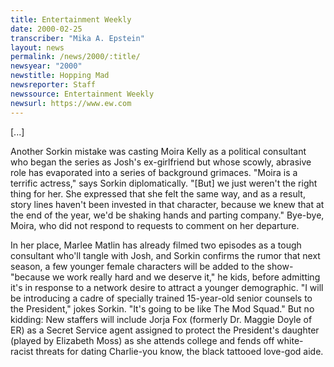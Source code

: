 ```yaml
---
title: Entertainment Weekly
date: 2000-02-25
transcriber: "Mika A. Epstein"
layout: news
permalink: /news/2000/:title/
newsyear: "2000"
newstitle: Hopping Mad
newsreporter: Staff
newssource: Entertainment Weekly
newsurl: https://www.ew.com
---
```

[...]

Another Sorkin mistake was casting Moira Kelly as a political consultant who began the series as Josh's ex-girlfriend but whose scowly, abrasive role has evaporated into a series of background grimaces. "Moira is a terrific actress," says Sorkin diplomatically. "[But] we just weren't the right thing for her. She expressed that she felt the same way, and as a result, story lines haven't been invested in that character, because we knew that at the end of the year, we'd be shaking hands and parting company." Bye-bye, Moira, who did not respond to requests to comment on her departure.

In her place, Marlee Matlin has already filmed two episodes as a tough consultant who'll tangle with Josh, and Sorkin confirms the rumor that next season, a few younger female characters will be added to the show-"because we work really hard and we deserve it," he kids, before admitting it's in response to a network desire to attract a younger demographic. "I will be introducing a cadre of specially trained 15-year-old senior counsels to the President," jokes Sorkin. "It's going to be like The Mod Squad." But no kidding: New staffers will include Jorja Fox (formerly Dr. Maggie Doyle of ER) as a Secret Service agent assigned to protect the President's daughter (played by Elizabeth Moss) as she attends college and fends off white-racist threats for dating Charlie-you know, the black tattooed love-god aide.
